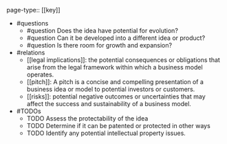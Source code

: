 page-type:: [[key]]
- #questions
	- #question Does the idea have potential for evolution?
	- #question Can it be developed into a different idea or product?
	- #question Is there room for growth and expansion?
- #relations
	- [[legal implications]]: the potential consequences or obligations that arise from the legal framework within which a business model operates.
	- [[pitch]]: A pitch is a concise and compelling presentation of a business idea or model to potential investors or customers.
	- [[risks]]: potential negative outcomes or uncertainties that may affect the success and sustainability of a business model.
- #TODOs
	- TODO Assess the protectability of the idea
	- TODO  Determine if it can be patented or protected in other ways
	- TODO  Identify any potential intellectual property issues.

